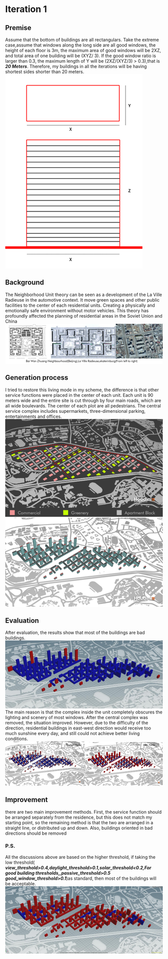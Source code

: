 
# Iteration 1

## Premise
  Assume that the bottom of buildings are all rectangulars. Take the extreme case,assume that windows along the long side are all good windows, the height of each floor is 3m, the maximum area of good windows will be 2XZ, and total area of one building will be (XYZ/ 3). If the good window ratio is larger than 0.3, the maximum length of Y will be (2XZ/(XYZ/3) > 0.3),that is ***20 Meters***. Therefore, my buildings in all the iterations will be having shortest sides shorter than 20 meters.
![gras](imgs/I1P1.jpg)
## Background
  The Neighborhood Unit theory can be seen as a development of the La Ville Radieuse in the automotive context. It move green spaces and other public facilities to the center of each residential units. Creating a physically and emotionally safe environment without motor vehicles. This theory has profoundly affected the planning of residential areas in the Soviet Union and China
![gras](imgs/I1P3.jpg)
## Generation process
I tried to restore this living mode in my scheme, the difference is that other service functions were placed in the center of each unit. Each unit is 90 meters wide and the entire site is cut through by four main roads, which are all wide boulevards. The center of each plot are all pedestrians. The central service complex includes supermarkets, three-dimensional parking, entertainments and offices.
![gras](imgs/I1P2.jpg)
![gras](imgs/I1P4.png)
## Evaluation
After evaluation, the results show that most of the buildings are bad buildings.
![gras](imgs/I1P5.jpg)
The main reason is that the complex inside the unit completely obscures the lighting and scenery of most windows. After the central complex was removed, the situation improved. However, due to the difficulty of the direction, residential buildings in east-west direction would receive too much sunshine every day, and still could not achieve better living conditions.
![gras](imgs/I1P6.jpg)
## Improvement
there are two main improvement methods. First, the service function should be arranged separately from the residence, but this does not match my starting point, so the remaining method is that the two are arranged in a straight line, or distributed up and down. Also, buildings oriented in bad directions should be removed
### P.S.
All the discussions above are based on the higher threshold, if taking the low threshold( ***view_threshold>0.4,daylight_threshold>0.1,solar_threshold<0.2,For good building thresholds,,passive_threshold>0.5
good_window_threshold>0.1***)as standard, then most of the buildings will be acceptable.
![gras](imgs/I1P7.jpg)
